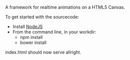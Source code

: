 A framework for realtime animations on a HTML5 Canvas.

To get started with the sourcecode:
- Install [NodeJS](http://nodejs.orgnode.js)
- From the command line, in your workdir:
  - npm install
  - bower install

index.html should now serve allright.
